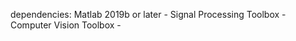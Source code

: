 dependencies:
Matlab 2019b or later
    - Signal Processing Toolbox
    - Computer Vision Toolbox
    - 
